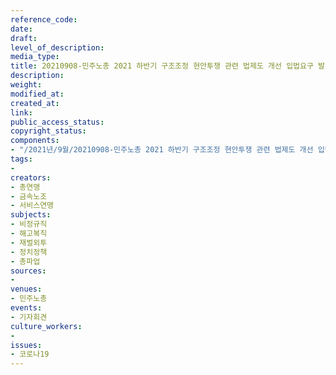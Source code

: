 ```yaml
---
reference_code: 
date: 
draft: 
level_of_description: 
media_type: 
title: 20210908-민주노총 2021 하반기 구조조정 현안투쟁 관련 법제도 개선 입법요구 발표 기자회견
description: 
weight: 
modified_at: 
created_at: 
link: 
public_access_status: 
copyright_status: 
components:
- "/2021년/9월/20210908-민주노총 2021 하반기 구조조정 현안투쟁 관련 법제도 개선 입법요구 발표 기자회견/_R6X0047.jpg"
tags:
- 
creators:
- 총연맹
- 금속노조
- 서비스연맹
subjects:
- 비정규직
- 해고복직
- 재벌외투
- 정치정책
- 총파업
sources:
- 
venues:
- 민주노총
events:
- 기자회견
culture_workers:
- 
issues:
- 코로나19
---
```

